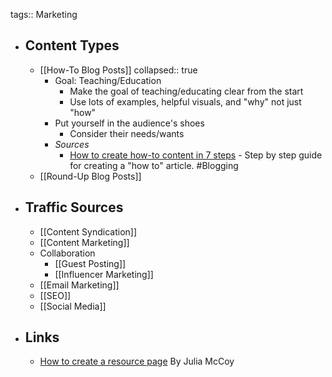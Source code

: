tags:: Marketing

- ## Content Types
	- [[How-To Blog Posts]]
	  collapsed:: true
		- Goal: Teaching/Education
			- Make the goal of teaching/educating clear from the start
			- Use lots of examples, helpful visuals, and "why" not just "how"
		- Put yourself in the audience's shoes
			- Consider their needs/wants
		- *Sources*
			- [How to create how-to content in 7 steps](https://searchengineland.com/create-how-to-content-395618) - Step by step guide for creating a "how to" article. #Blogging
	- [[Round-Up Blog Posts]]
- ## Traffic Sources
	- [[Content Syndication]]
	- [[Content Marketing]]
	- Collaboration
		- [[Guest Posting]]
		- [[Influencer Marketing]]
	- [[Email Marketing]]
	- [[SEO]]
	- [[Social Media]]
- ## Links
	- [How to create a resource page](https://searchengineland.com/create-resource-page-398815) By Julia McCoy